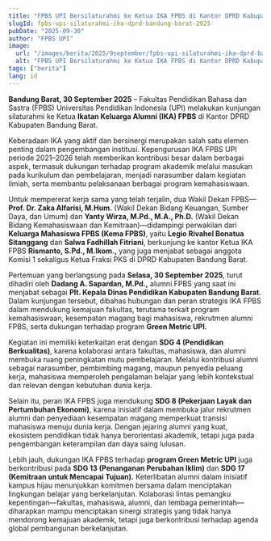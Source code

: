 ```yaml
---
title: "FPBS UPI Bersilaturahmi ke Ketua IKA FPBS di Kantor DPRD Kabupaten Bandung Barat"
slugId: fpbs-upi-silaturahmi-ika-dprd-bandung-barat-2025
pubDate: "2025-09-30"
author: "FPBS UPI"
image:
  url: "/images/berita/2025/9september/fpbs-upi-silaturahmi-ika-dprd-bandung-barat-2025.webp"
  alt: "FPBS UPI Bersilaturahmi ke Ketua IKA FPBS di Kantor DPRD Kabupaten Bandung Barat"
tags: ["berita"]
lang: id
---
```


**Bandung Barat, 30 September 2025** – Fakultas Pendidikan Bahasa dan Sastra (FPBS) Universitas Pendidikan Indonesia (UPI) melakukan kunjungan silaturahmi ke Ketua **Ikatan Keluarga Alumni (IKA) FPBS** di Kantor DPRD Kabupaten Bandung Barat.  

Keberadaan IKA yang aktif dan bersinergi merupakan salah satu elemen penting dalam pengembangan institusi. Kepengurusan IKA FPBS UPI periode 2021–2026 telah memberikan kontribusi besar dalam berbagai aspek, termasuk dukungan terhadap program akademik melalui masukan pada kurikulum dan pembelajaran, menjadi narasumber dalam kegiatan ilmiah, serta membantu pelaksanaan berbagai program kemahasiswaan.  

Untuk mempererat kerja sama yang telah terjalin, dua Wakil Dekan FPBS—**Prof. Dr. Zaka Alfarisi, M.Hum.** (Wakil Dekan Bidang Keuangan, Sumber Daya, dan Umum) dan **Yanty Wirza, M.Pd., M.A., Ph.D.** (Wakil Dekan Bidang Kemahasiswaan dan Kemitraan)—didampingi perwakilan dari **Keluarga Mahasiswa FPBS (Kema FPBS)**, yaitu **Legio Rivahel Bonatua Sitanggang** dan **Salwa Fadhillah Fitriani**, berkunjung ke kantor Ketua IKA FPBS **Rismanto, S.Pd., M.Ikom.,** yang juga menjabat sebagai anggota Komisi 1 sekaligus Ketua Fraksi PKS di DPRD Kabupaten Bandung Barat.  

Pertemuan yang berlangsung pada **Selasa, 30 September 2025**, turut dihadiri oleh **Dadang A. Sapardan, M.Pd.,** alumni FPBS yang saat ini menjabat sebagai **Plt. Kepala Dinas Pendidikan Kabupaten Bandung Barat**. Dalam kunjungan tersebut, dibahas hubungan dan peran strategis IKA FPBS dalam mendukung kemajuan fakultas, terutama terkait program kemahasiswaan, kesempatan magang bagi mahasiswa, rekrutmen alumni FPBS, serta dukungan terhadap program **Green Metric UPI.**  

Kegiatan ini memiliki keterkaitan erat dengan **SDG 4 (Pendidikan Berkualitas)**, karena kolaborasi antara fakultas, mahasiswa, dan alumni membuka ruang peningkatan mutu pembelajaran. Melalui kontribusi alumni sebagai narasumber, pembimbing magang, maupun penyedia peluang kerja, mahasiswa memperoleh pengalaman belajar yang lebih kontekstual dan relevan dengan kebutuhan dunia kerja.  

Selain itu, peran IKA FPBS juga mendukung **SDG 8 (Pekerjaan Layak dan Pertumbuhan Ekonomi)**, karena inisiatif dalam membuka jalur rekrutmen alumni dan penyediaan kesempatan magang memperkuat transisi mahasiswa menuju dunia kerja. Dengan jejaring alumni yang kuat, ekosistem pendidikan tidak hanya berorientasi akademik, tetapi juga pada pengembangan keterampilan dan daya saing lulusan.  

Lebih jauh, dukungan IKA FPBS terhadap **program Green Metric UPI** juga berkontribusi pada **SDG 13 (Penanganan Perubahan Iklim)** dan **SDG 17 (Kemitraan untuk Mencapai Tujuan).** Keterlibatan alumni dalam inisiatif kampus hijau menunjukkan komitmen bersama dalam menciptakan lingkungan belajar yang berkelanjutan. Kolaborasi lintas pemangku kepentingan—fakultas, mahasiswa, alumni, dan lembaga pemerintah—diharapkan mampu menciptakan sinergi strategis yang tidak hanya mendorong kemajuan akademik, tetapi juga berkontribusi terhadap agenda global pembangunan berkelanjutan.  
